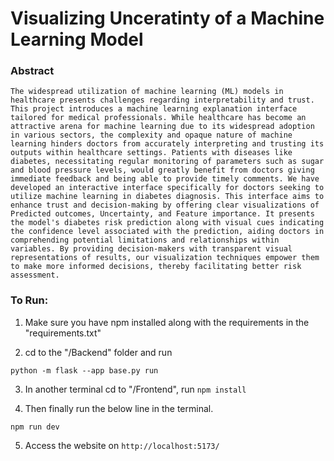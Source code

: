 # Visualizing Unceratinty of a Machine Learning Model

### Abstract
```
The widespread utilization of machine learning (ML) models in healthcare presents challenges regarding interpretability and trust. This project introduces a machine learning explanation interface tailored for medical professionals. While healthcare has become an attractive arena for machine learning due to its widespread adoption in various sectors, the complexity and opaque nature of machine learning hinders doctors from accurately interpreting and trusting its outputs within healthcare settings. Patients with diseases like diabetes, necessitating regular monitoring of parameters such as sugar and blood pressure levels, would greatly benefit from doctors giving immediate feedback and being able to provide timely comments. We have developed an interactive interface specifically for doctors seeking to utilize machine learning in diabetes diagnosis. This interface aims to enhance trust and decision-making by offering clear visualizations of Predicted outcomes, Uncertainty, and Feature importance. It presents the model's diabetes risk prediction along with visual cues indicating the confidence level associated with the prediction, aiding doctors in comprehending potential limitations and relationships within variables. By providing decision-makers with transparent visual representations of results, our visualization techniques empower them to make more informed decisions, thereby facilitating better risk assessment.
```

### To Run:
1. Make sure you have npm installed along with the requirements in the "requirements.txt"  
  
2. cd to the "/Backend" folder and run
```
python -m flask --app base.py run
```

3. In another terminal cd to "/Frontend", run `npm install`  

4. Then finally run the below line in the terminal.  
```
npm run dev
```

5. Access the website on `http://localhost:5173/`
